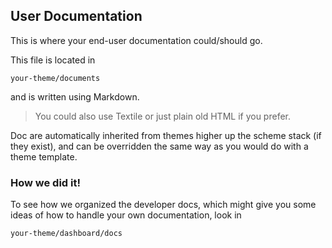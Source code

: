 ## User Documentation

This is where your end-user documentation could/should go.

This file is located in

	your-theme/documents

and is written using Markdown.

> You could also use Textile or just plain old HTML if you prefer.

Doc are automatically inherited from themes higher up the scheme stack (if they exist),
and can be overridden the same way as you would do with a theme template.

### How we did it!

To see how we organized the developer docs, which might give you some ideas
of how to handle your own documentation, look in

	your-theme/dashboard/docs
